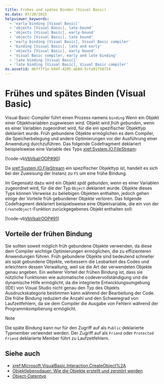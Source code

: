 ```yaml
---
title: Frühes und spätes Binden (Visual Basic)
ms.date: 07/20/2015
helpviewer_keywords:
  - 'early binding [Visual Basic]'
  - 'objects [Visual Basic], late-bound'
  - 'objects [Visual Basic], early-bound'
  - 'objects [Visual Basic], late bound'
  - 'early binding [Visual Basic], Visual Basic compiler'
  - 'binding [Visual Basic], late and early'
  - 'objects [Visual Basic], early bound'
  - 'Visual Basic compiler, early and late binding'
  - 'late binding [Visual Basic]'
  - 'late binding [Visual Basic], Visual Basic compiler'
ms.assetid: d6ff7f1e-b94f-4205-ab8d-5cfa91758724
---
```

# <a name="early-and-late-binding-visual-basic"></a>Frühes und spätes Binden (Visual Basic)
Visual Basic-Compiler führt einen Prozess namens `binding` Wenn ein Objekt einer Objektvariablen zugewiesen wird. Objekt wird *früh gebunden*, wenn es einer Variablen zugeordnet wird, für die ein spezifischer Objekttyp deklariert wurde. Früh gebundene Objekte ermöglichen es dem Compiler, die Speicherbelegung und andere Optimierungen vor der Ausführung einer Anwendung durchzuführen. Das folgende Codefragment deklariert beispielsweise eine Variable des Typs <xref:System.IO.FileStream>:  
  
 [!code-vb[VbVbalrOOP#90](../../../../visual-basic/misc/codesnippet/VisualBasic/early-and-late-binding_1.vb)]  
  
 Da <xref:System.IO.FileStream> ein spezifischer Objekttyp ist, handelt es sich bei der Zuweisung der Instanz zu `FS` um eine frühe Bindung.  
  
 Im Gegensatz dazu wird ein Objekt *spät gebunden*, wenn es einer Variablen zugeordnet wird, für die der Typ `Object` deklariert wurde. Objekte dieses Typs können Verweise zu beliebigen Objekten enthalten, jedoch gehen einige der Vorteile früh gebundener Objekte verloren. Das folgende Codefragment deklariert beispielsweise eine Objektvariable, die ein von der `CreateObject`-Funktion zurückgegebenes Objekt enthalten soll:  
  
 [!code-vb[VbVbalrOOP#91](../../../../visual-basic/misc/codesnippet/VisualBasic/early-and-late-binding_2.vb)]  
  
## <a name="advantages-of-early-binding"></a>Vorteile der frühen Bindung  
 Sie sollten soweit möglich früh gebundene Objekte verwenden, da diese dem Compiler wichtige Optimierungen ermöglichen, die zu effizienteren Anwendungen führen. Früh gebundene Objekte sind bedeutend schneller als spät gebundene Objekte, verbessern die Lesbarkeit des Codes und erleichtern dessen Verwaltung, weil sie die Art der verwendeten Objekte genau angeben. Ein weiterer Vorteil der frühen Bindung ist, dass sie nützliche Funktionen wie automatische codevervollständigung und die dynamische Hilfe ermöglicht, da die integrierte Entwicklungsumgebung (IDE) von Visual Studio nicht genau den Typ des Objekts Ausdruckskategorie bestimmen kann während der Bearbeitung der Code. Die frühe Bindung reduziert die Anzahl und den Schweregrad von Laufzeitfehlern, da sie dem Compiler die Ausgabe von Fehlern während der Programmkompilierung ermöglicht.  
  
> [!NOTE]
>  Die späte Bindung kann nur für den Zugriff auf als `Public` deklarierte Typmember verwendet werden. Der Zugriff auf als `Friend` oder `Protected Friend` deklarierte Member führt zu Laufzeitfehlern.  
  
## <a name="see-also"></a>Siehe auch
- <xref:Microsoft.VisualBasic.Interaction.CreateObject%2A>
- [Objektlebensdauer: Wie die Objekte erstellt und zerstört werden](../../../../visual-basic/programming-guide/language-features/objects-and-classes/object-lifetime-how-objects-are-created-and-destroyed.md)
- [Object-Datentyp](../../../../visual-basic/language-reference/data-types/object-data-type.md)
